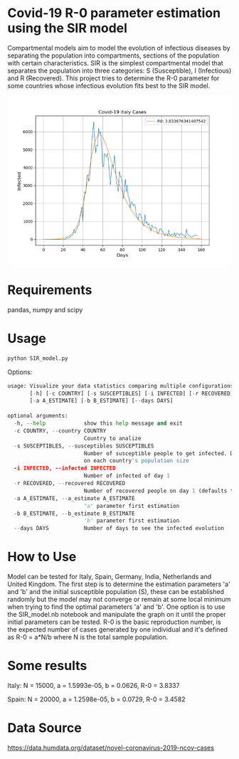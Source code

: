 # Covid-19 R-0 parameter estimation using the SIR model

Compartmental models aim to model the evolution of infectious diseases by 
separating the population into compartments, sections of the population with 
certain characteristics. SIR is the simplest compartmental model that separates 
the population into three categories: S (Susceptible), I (Infectious) and R (Recovered). 
This project tries to determine the R-0 parameter for some countries whose infectious evolution fits best to the SIR model.

![italy](</Results/Italy.png>)

# Requirements

pandas, numpy and scipy

# Usage

```python
python SIR_model.py
```
Options:
```python
usage: Visualize your data statistics comparing multiple configurations
       [-h] [-c COUNTRY] [-s SUSCEPTIBLES] [-i INFECTED] [-r RECOVERED]
       [-a A_ESTIMATE] [-b B_ESTIMATE] [--days DAYS]

optional arguments:
  -h, --help            show this help message and exit
  -c COUNTRY, --country COUNTRY
                        Country to analize
  -s SUSCEPTIBLES, --susceptibles SUSCEPTIBLES
                        Number of susceptible people to get infected. Depends
                        on each country's population size
  -i INFECTED, --infected INFECTED
                        Number of infected of day 1
  -r RECOVERED, --recovered RECOVERED
                        Number of recovered people on day 1 (defaults to 0)
  -a A_ESTIMATE, --a_estimate A_ESTIMATE
                        "a" parameter first estimation
  -b B_ESTIMATE, --b_estimate B_ESTIMATE
                        'b' parameter first estimation
  --days DAYS           Number of days to see the infected evolution
```
# How to Use 

Model can be tested for Italy, Spain, Germany, India, Netherlands and United Kingdom. 
The first step is to determine the estimation parameters 'a' and 'b' and the initial 
susceptible population (S), these can be established randomly but the model may not 
converge or remain at some local minimum when trying to find the optimal parameters 'a' and 'b'. 
One option is to use the SIR_model.nb notebook and manipulate the graph on it until 
the proper initial parameters can be tested.
R-0 is the basic reproduction number, is the expected number of cases generated by one individual
and it's defined as R-0 = a*N/b where N is the total sample population.

# Some results

Italy: N = 15000, a = 1.5993e-05, b = 0.0626, R-0 = 3.8337

Spain: N = 20000, a = 1.2598e-05, b = 0.0729, R-0 = 3.4582

# Data Source

https://data.humdata.org/dataset/novel-coronavirus-2019-ncov-cases


